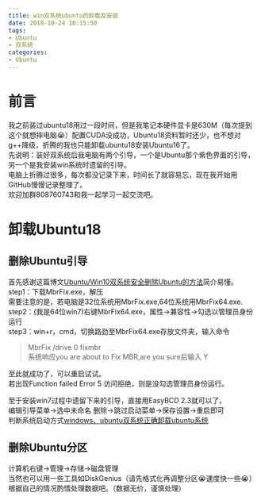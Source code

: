 ```yaml
---
title: win双系统ubuntu的卸载及安装
date: 2018-10-24 10:15:50
tags:
- Ubuntu
- 双系统
categories: 
- Ubuntu
---
```

# 前言
我之前装过ubuntu18用过一段时间，但是我笔记本硬件显卡是630M（每次提到这个就想摔电脑😭）配置CUDA没成功，Ubuntu18资料暂时还少，也不想对g++降级，折腾的我也只能卸载ubuntu18安装Ubuntu16了。  
先说明：装好双系统后我电脑有两个引导，一个是Ubuntu那个紫色界面的引导，另一个是我安装win系统时遗留的引导。  
电脑上折腾过很多，每次都没记录下来，时间长了就容易忘，现在我开始用GitHub慢慢记录整理了。  
欢迎加群808760743和我一起学习一起交流吧。  
# 卸载Ubuntu18
## 删除Ubuntu引导
首先感谢这篇博文[Ubuntu/Win10双系统安全删除Ubuntu的方法](https://blog.csdn.net/Meditator_hkx/article/details/52626077?utm_source=blogxgwz0)简介易懂。  
step1：下载MbrFix.exe，解压  
需要注意的是，若电脑是32位系统用MbrFix.exe,64位系统用MbrFix64.exe.  
step2：(我是64位win7)右键MbrFix64.exe，属性->兼容性->勾选以管理员身份运行  
step3：win+r，cmd，切换路劲至MbrFix64.exe存放文件夹，输入命令
>MbrFix /drive 0 fixmbr  
系统响应you are about to Fix MBR,are you sure后输入  Y

至此就成功了，可以重启试试。  
若出现Function failed Error 5 访问拒绝，则是没勾选管理员身份运行。 

至于安装win7过程中遗留下来的引导，直接用EasyBCD 2.3就可以了。  
编辑引导菜单->选中未命名 删除->跳过启动菜单->保存设置->重启即可  
判断系统启动方式[windows、ubuntu双系统正确卸载ubuntu系统](http://www.cnblogs.com/xia-Autumn/p/6294055.html)
## 删除Ubuntu分区
计算机右键->管理->存储->磁盘管理  
当然也可以用一些工具如DiskGenius（请先格式化再调整分区😭速度快一些😭）  
根据自己的情况酌情处理数据吧。（数据无价，谨慎处理）  

